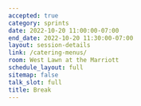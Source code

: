 ```yaml
---
accepted: true
category: sprints
date: 2022-10-20 11:00:00-07:00
end_date: 2022-10-20 11:30:00-07:00
layout: session-details
link: /catering-menus/
room: West Lawn at the Marriott
schedule_layout: full
sitemap: false
talk_slot: full
title: Break
---
```

